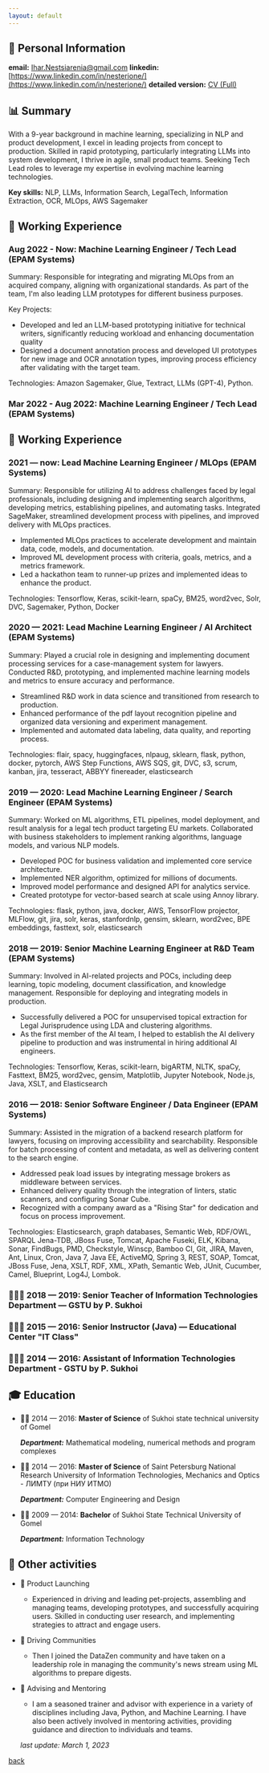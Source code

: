 ```yaml
---
layout: default
---
```


## 🤵 Personal Information

**email:** Ihar.Nestsiarenia@gmail.com
**linkedin:** [https://www.linkedin.com/in/nesterione/](https://www.linkedin.com/in/nesterione/)
**detailed version:** [CV (Full)](./cv.html)

## 📊 Summary

With a 9-year background in machine learning, specializing in NLP and product development, I excel in leading projects from concept to production. Skilled in rapid prototyping, particularly integrating LLMs into system development, I thrive in agile, small product teams. Seeking Tech Lead roles to leverage my expertise in evolving machine learning technologies.

**Key skills:** NLP, LLMs, Information Search, LegalTech, Information Extraction, OCR, MLOps, AWS Sagemaker

## 🔨 Working Experience

### **Aug 2022 - Now: Machine Learning Engineer / Tech Lead (**EPAM Systems**)**

Summary: Responsible for integrating and migrating MLOps from an acquired company, aligning with organizational standards. As part of the team, I'm also leading LLM prototypes for different business purposes.

Key Projects: 

- Developed and led an LLM-based prototyping initiative for technical writers, significantly reducing workload and enhancing documentation quality
- Designed a document annotation process and developed UI prototypes for new image and OCR annotation types, improving process efficiency after validating with the target team.

Technologies: Amazon Sagemaker, Glue, Textract, LLMs (GPT-4), Python.

### **Mar 2022 - Aug 2022: Machine Learning Engineer / Tech Lead (**EPAM Systems**)**

## 🔨 Working Experience

### 2021 — now: Lead Machine Learning Engineer / MLOps (EPAM Systems)

Summary: Responsible for utilizing AI to address challenges faced by legal professionals, including designing and implementing search algorithms, developing metrics, establishing pipelines, and automating tasks. Integrated SageMaker, streamlined development process with pipelines, and improved delivery with MLOps practices.

- Implemented MLOps practices to accelerate development and maintain data, code, models, and documentation.
- Improved ML development process with criteria, goals, metrics, and a metrics framework.
- Led a hackathon team to runner-up prizes and implemented ideas to enhance the product.

Technologies: Tensorflow, Keras, scikit-learn, spaCy, BM25, word2vec, Solr, DVC, Sagemaker, Python, Docker

### 2020 — 2021: Lead Machine Learning Engineer / AI Architect (EPAM Systems)

Summary: Played a crucial role in designing and implementing document processing services for a case-management system for lawyers. Conducted R&D, prototyping, and implemented machine learning models and metrics to ensure accuracy and performance.

- Streamlined R&D work in data science and transitioned from research to production.
- Enhanced performance of the pdf layout recognition pipeline and organized data versioning and experiment management.
- Implemented and automated data labeling, data quality, and reporting process.

Technologies: flair, spacy, huggingfaces, nlpaug, sklearn, flask, python, docker, pytorch, AWS Step Functions, AWS SQS, git, DVC, s3, scrum, kanban, jira, tesseract, ABBYY finereader, elasticsearch

### 2019 — 2020: Lead Machine Learning Engineer / Search Engineer (EPAM Systems)

Summary: Worked on ML algorithms, ETL pipelines, model deployment, and result analysis for a legal tech product targeting EU markets. Collaborated with business stakeholders to implement ranking algorithms, language models, and various NLP models.

- Developed POC for business validation and implemented core service architecture.
- Implemented NER algorithm, optimized for millions of documents.
- Improved model performance and designed API for analytics service.
- Created prototype for vector-based search at scale using Annoy library.

Technologies: flask, python, java, docker, AWS, TensorFlow projector, MLFlow, git, jira, solr, keras, stanfordnlp, gensim, sklearn, word2vec, BPE embeddings, fasttext, solr, elasticsearch

### 2018 — 2019: Senior Machine Learning Engineer at R&D Team (EPAM Systems)

Summary: Involved in AI-related projects and POCs, including deep learning, topic modeling, document classification, and knowledge management. Responsible for deploying and integrating models in production.

- Successfully delivered a POC for unsupervised topical extraction for Legal Jurisprudence using LDA and clustering algorithms.
- As the first member of the AI team, I helped to establish the AI delivery pipeline to production and was instrumental in hiring additional AI engineers.

Technologies: Tensorflow, Keras, scikit-learn, bigARTM, NLTK, spaCy, Fasttext, BM25, word2vec, gensim, Matplotlib, Jupyter Notebook, Node.js, Java, XSLT, and Elasticsearch

### 2016 — 2018: Senior Software Engineer / Data Engineer (EPAM Systems)

Summary: Assisted in the migration of a backend research platform for lawyers, focusing on improving accessibility and searchability. Responsible for batch processing of content and metadata, as well as delivering content to the search engine.

- Addressed peak load issues by integrating message brokers as middleware between services.
- Enhanced delivery quality through the integration of linters, static scanners, and configuring Sonar Cube.
- Recognized with a company award as a "Rising Star" for dedication and focus on process improvement.

Technologies: Elasticsearch, graph databases, Semantic Web, RDF/OWL, SPARQL Jena-TDB, JBoss Fuse, Tomcat, Apache Fuseki, ELK, Kibana, Sonar, FindBugs, PMD, Checkstyle, Winscp, Bamboo CI, Git, JIRA, Maven, Ant, Linux, Cron, Java 7, Java EE, ActiveMQ, Spring 3, REST, SOAP, Tomcat, JBoss Fuse, Jena, XSLT, RDF, XML, XPath, Semantic Web, JUnit, Cucumber, Camel, Blueprint, Log4J, Lombok.

### 🧑🏻‍🏫 2018 — 2019: Senior Teacher of Information Technologies Department — GSTU by P. Sukhoi

### 🧑🏻‍🏫 2015 — 2016: Senior Instructor (Java) — Educational Center "IT Class"

### 🧑🏻‍🏫 2014 — 2016: Assistant of Information Technologies Department - GSTU by P. Sukhoi

## 🎓 Education

- 👦🏻 2014 — 2016: **Master of Science** of Sukhoi state technical university of Gomel
    
    ***Department:*** Mathematical modeling, numerical methods and program complexes
    
- 👦🏻 2014 — 2016: **Master of Science** of Saint Petersburg National Research University of Information Technologies, Mechanics and Optics - ЛИМТУ (при НИУ ИТМО)
    
    ***Department:*** Computer Engineering and Design
    
- 👶🏻 2009 — 2014: **Bachelor** of Sukhoi State Technical University of Gomel
    
    ***Department:*** Information Technology
    

## 🧭 Other activities

- 🚀 Product Launching
    - Experienced in driving and leading pet-projects, assembling and managing teams, developing prototypes, and successfully acquiring users. Skilled in conducting user research, and implementing strategies to attract and engage users.
- 📢 Driving Communities
    - Then I joined the DataZen community and have taken on a leadership role in managing the community's news stream using ML algorithms to prepare digests.
- 🦉 Advising and Mentoring
    - I am a seasoned trainer and advisor with experience in a variety of disciplines including Java, Python, and Machine Learning. I have also been actively involved in mentoring activities, providing guidance and direction to individuals and teams.
    
    *last update: March 1, 2023*

[back](./)
